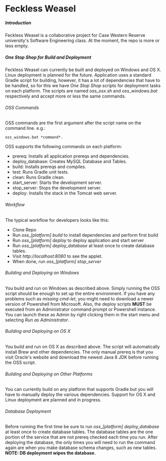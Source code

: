 # Feckless Weasel
##### Introduction

Feckless Weasel is a collaborative project for Case Western Reserve university's
Software Engineering class. At the moment, the repo is more or less empty.

##### One Stop Shop for Build and Deployment

Feckless Weasel can currently be built and deployed on Windows and OS X. Linux
deployment is planned for the future. Application uses a standard Gradle script
for building, however, it has a lot of dependencies that have to be handled, so
for this we have *One Stop Shop* scripts for deployment tasks on each platform.
The scripts are named *oss_osx.sh* and *oss_windows.bat* respectively and accept
more or less the same commands.
###### OSS Commands
OSS commands are the first argument after the script name on the command line.
e.g.:
```
oss_windows.bat *command*.
```

OSS supports the following commands on each
platform:
* prereq: Installs all application prereqs and dependencies.
* deploy_database: Creates MySQL Database and Tables.
* build: Installs prereqs and compiles.
* test: Runs Gradle unit tests.
* clean: Runs Gradle clean.
* start_server: Starts the development server.
* stop_server: Stops the development server.
* deploy: Installs the stack in the Tomcat web server.

###### Workflow

The typical workflow for developers looks like this:
* Clone Repo
* Run *oss_[platform] build* to install dependencies and perform first build
* Run *oss_[platform] deploy* to deploy application and start server
* Run *oss_[platform] deploy_database* at least once to create database tables.
* Visit *http://localhost:8080* to see the applet.
* When done, run *oss_[platform] stop_server*

###### Building and Deploying on Windows
You build and run on Windows as described above. Simply running the OSS script
should be enough to set up the entire environment. If you have any problems
such as *missing cmd-let*, you might need to download a newer version of
Powershell from Microsoft. Also, the deploy scripts **MUST** be executed
from an Administrator command prompt or Powershell instance. You can launch
these as Admin by right clicking them in the start menu and selecting
*Run as Administrator*.

###### Building and Deploying on OS X

You build and run on OS X as described above. The script will automatically
install Brew and other dependencies. The only manual prereq is that you visit
Oracle's website and download the newest Java 8 JDK before running the OSS
script.

###### Building and Deploying on Other Platforms

You can currently build on any platform that supports Gradle but you will have to manually
deploy the various dependencies. Support for OS X and Linux deployment are planned and in
progress.

###### Database Deployment

Before running the first time be sure to run *oss_[platform] deploy_database* at least
once to create database tables. The database tables are the one portion of the service
that are not prereq checked each time you run. After deploying the database, the only
times you will need to run the command again are when you make database schema changes,
such as new tables. **NOTE: DB deployment wipes the database.**